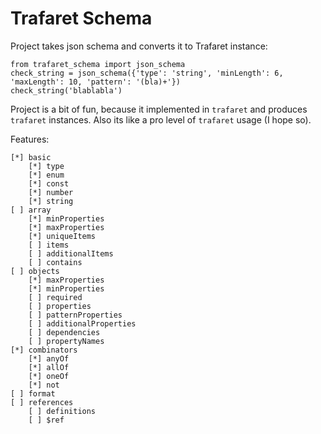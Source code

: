 Trafaret Schema
===============

Project takes json schema and converts it to Trafaret instance:

    from trafaret_schema import json_schema
    check_string = json_schema({'type': 'string', 'minLength': 6, 'maxLength': 10, 'pattern': '(bla)+'})
    check_string('blablabla')

Project is a bit of fun, because it implemented in `trafaret` and produces `trafaret` instances. Also its like
a pro level of `trafaret` usage (I hope so).

Features:

    [*] basic
        [*] type
        [*] enum
        [*] const
        [*] number
        [*] string
    [ ] array
        [*] minProperties
        [*] maxProperties
        [*] uniqueItems
        [ ] items
        [ ] additionalItems
        [ ] contains
    [ ] objects
        [*] maxProperties
        [*] minProperties
        [ ] required
        [ ] properties
        [ ] patternProperties
        [ ] additionalProperties
        [ ] dependencies
        [ ] propertyNames
    [*] combinators
        [*] anyOf
        [*] allOf
        [*] oneOf
        [*] not
    [ ] format
    [ ] references
        [ ] definitions
        [ ] $ref
